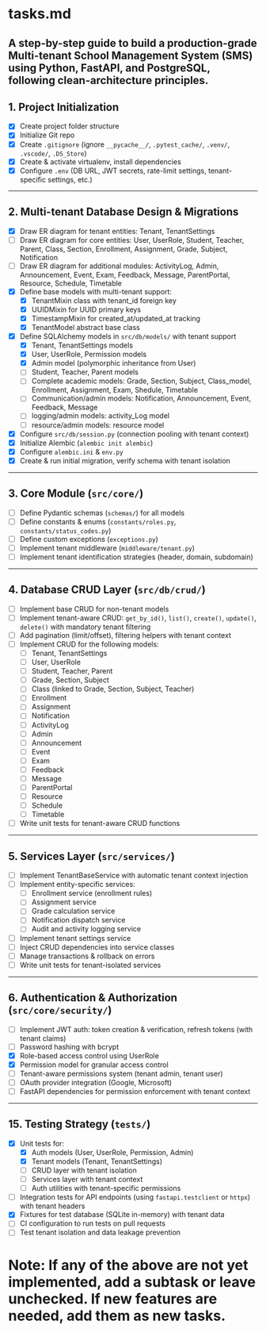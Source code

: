 # tasks.md
A step-by-step guide to build a production-grade Multi-tenant School Management System (SMS) using Python, FastAPI, and PostgreSQL, following clean-architecture principles.
---
## 1. Project Initialization  
- [x] Create project folder structure
- [x] Initialize Git repo  
- [x] Create `.gitignore` (ignore `__pycache__/`, `.pytest_cache/`, `.venv/`, `.vscode/`, `.DS_Store`)  
- [x] Create & activate virtualenv, install dependencies  
- [x] Configure `.env` (DB URL, JWT secrets, rate-limit settings, tenant-specific settings, etc.)

---

## 2. Multi-tenant Database Design & Migrations  
- [x] Draw ER diagram for tenant entities: Tenant, TenantSettings
- [ ] Draw ER diagram for core entities: User, UserRole, Student, Teacher, Parent, Class, Section, Enrollment, Assignment, Grade, Subject, Notification
- [ ] Draw ER diagram for additional modules: ActivityLog, Admin, Announcement, Event, Exam, Feedback, Message, ParentPortal, Resource, Schedule, Timetable
- [x] Define base models with multi-tenant support:
  - [x] TenantMixin class with tenant_id foreign key
  - [x] UUIDMixin for UUID primary keys
  - [x] TimestampMixin for created_at/updated_at tracking
  - [x] TenantModel abstract base class
- [x] Define SQLAlchemy models in `src/db/models/` with tenant support
  - [x] Tenant, TenantSettings models
  - [x] User, UserRole, Permission models
  - [x] Admin model (polymorphic inheritance from User)
  - [ ] Student, Teacher, Parent models
  - [ ] Complete academic models: Grade, Section, Subject, Class_model, Enrollment, Assignment, Exam, Shedule, Timetable
  - [ ] Communication/admin models: Notification, Announcement, Event, Feedback, Message
  - [ ] logging/admin models: activity_Log model
  - [ ] resource/admin models: resource model
  
- [x] Configure `src/db/session.py` (connection pooling with tenant context)
- [x] Initialize Alembic (`alembic init alembic`)  
- [x] Configure `alembic.ini` & `env.py`  
- [x] Create & run initial migration, verify schema with tenant isolation

---

## 3. Core Module (`src/core/`)  
- [ ] Define Pydantic schemas (`schemas/`) for all models
- [ ] Define constants & enums (`constants/roles.py`, `constants/status_codes.py`)
- [ ] Define custom exceptions (`exceptions.py`)
- [ ] Implement tenant middleware (`middleware/tenant.py`)
- [ ] Implement tenant identification strategies (header, domain, subdomain)

---

## 4. Database CRUD Layer (`src/db/crud/`)  
- [ ] Implement base CRUD for non-tenant models
- [ ] Implement tenant-aware CRUD: `get_by_id()`, `list()`, `create()`, `update()`, `delete()` with mandatory tenant filtering  
- [ ] Add pagination (limit/offset), filtering helpers with tenant context
- [ ] Implement CRUD for the following models:
  - [ ] Tenant, TenantSettings
  - [ ] User, UserRole
  - [ ] Student, Teacher, Parent
  - [ ] Grade, Section, Subject
  - [ ] Class (linked to Grade, Section, Subject, Teacher)
  - [ ] Enrollment
  - [ ] Assignment
  - [ ] Notification
  - [ ] ActivityLog
  - [ ] Admin
  - [ ] Announcement
  - [ ] Event
  - [ ] Exam
  - [ ] Feedback
  - [ ] Message
  - [ ] ParentPortal
  - [ ] Resource
  - [ ] Schedule
  - [ ] Timetable
- [ ] Write unit tests for tenant-aware CRUD functions

---

## 5. Services Layer (`src/services/`)  
- [ ] Implement TenantBaseService with automatic tenant context injection
- [ ] Implement entity-specific services:
  - [ ] Enrollment service (enrollment rules)
  - [ ] Assignment service
  - [ ] Grade calculation service
  - [ ] Notification dispatch service
  - [ ] Audit and activity logging service
- [ ] Implement tenant settings service
- [ ] Inject CRUD dependencies into service classes  
- [ ] Manage transactions & rollback on errors  
- [ ] Write unit tests for tenant-isolated services

---

## 6. Authentication & Authorization (`src/core/security/`)  
- [ ] Implement JWT auth: token creation & verification, refresh tokens (with tenant claims)
- [ ] Password hashing with bcrypt  
- [x] Role-based access control using UserRole
- [x] Permission model for granular access control
- [ ] Tenant-aware permissions system (tenant admin, tenant user)
- [ ] OAuth provider integration (Google, Microsoft)
- [ ] FastAPI dependencies for permission enforcement with tenant context

---

## 15. Testing Strategy (`tests/`)  
- [x] Unit tests for:  
  - [x] Auth models (User, UserRole, Permission, Admin)
  - [x] Tenant models (Tenant, TenantSettings)
  - [ ] CRUD layer with tenant isolation
  - [ ] Services layer with tenant context
  - [ ] Auth utilities with tenant-specific permissions
- [ ] Integration tests for API endpoints (using `fastapi.testclient` or `httpx`) with tenant headers
- [x] Fixtures for test database (SQLite in-memory) with tenant data
- [ ] CI configuration to run tests on pull requests
- [ ] Test tenant isolation and data leakage prevention

# Note: If any of the above are not yet implemented, add a subtask or leave unchecked. If new features are needed, add them as new tasks.